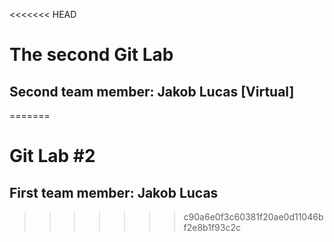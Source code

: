 <<<<<<< HEAD
# The second Git Lab
## Second team member: Jakob Lucas [Virtual]
=======
# Git Lab #2
## First team member: Jakob Lucas
>>>>>>> c90a6e0f3c60381f20ae0d11046bf2e8b1f93c2c
